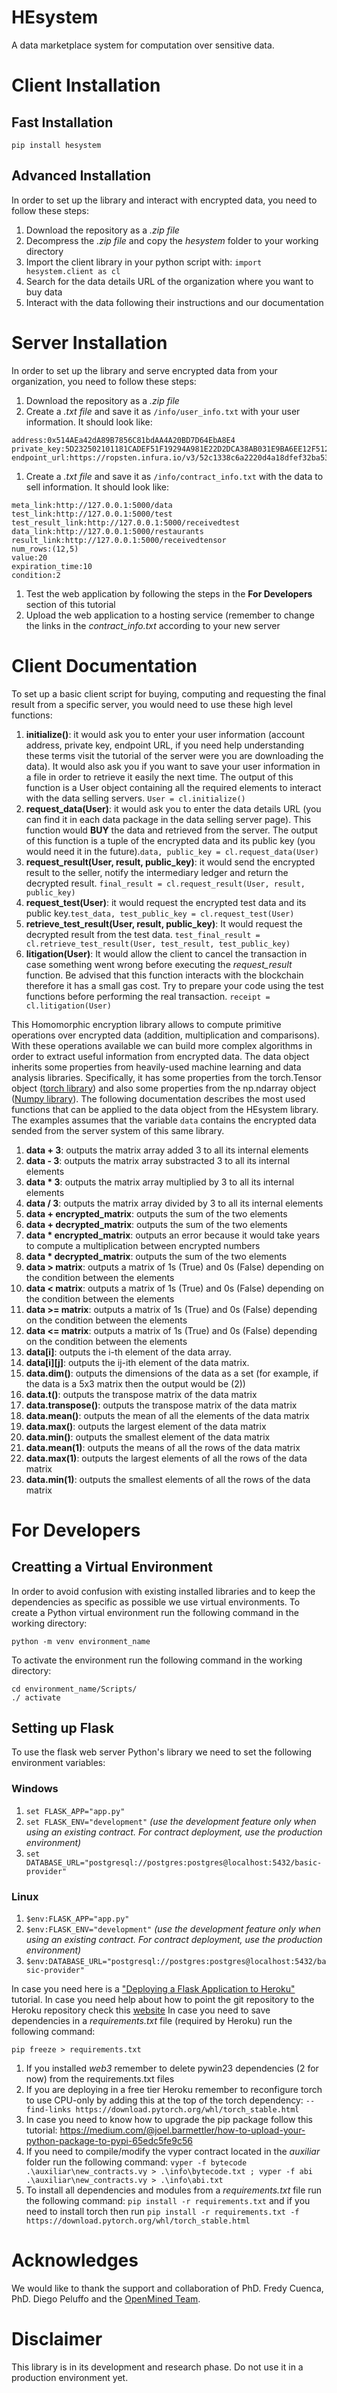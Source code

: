 # HEsystem
A data marketplace system for computation over sensitive data.

# Client Installation

## Fast Installation
```
pip install hesystem
```

## Advanced Installation
In order to set up the library and interact with encrypted data, you need to follow these steps:
1. Download the repository as a *.zip file*
1. Decompress the *.zip file* and copy the *hesystem* folder to your working directory
1. Import the client library in your python script with: ```import hesystem.client as cl```
1. Search for the data details URL of the organization where you want to buy data
1. Interact with the data following their instructions and our documentation

# Server Installation
In order to set up the library and serve encrypted data from your organization, you need to follow these steps:
1. Download the repository as a *.zip file*
1. Create a *.txt file* and save it as ```/info/user_info.txt``` with your user information. It should look like:
```
address:0x514AEa42dA89B7856C81bdAA4A20BD7D64EbA8E4
private_key:5D232502101181CADEF51F19294A981E22D2DCA38AB031E9BA6EE12F512263BA
endpoint_url:https://ropsten.infura.io/v3/52c1338c6a2220d4a18dfef32ba53c2a
```
1. Create a *.txt file* and save it as ```/info/contract_info.txt``` with the data to sell information. It should look like:
```
meta_link:http://127.0.0.1:5000/data
test_link:http://127.0.0.1:5000/test
test_result_link:http://127.0.0.1:5000/receivedtest
data_link:http://127.0.0.1:5000/restaurants
result_link:http://127.0.0.1:5000/receivedtensor
num_rows:(12,5)
value:20
expiration_time:10
condition:2
```
1. Test the web application by following the steps in the **For Developers** section of this tutorial
1. Upload the web application to a hosting service (remember to change the links in the *contract_info.txt* according to your new server


# Client Documentation

To set up a basic client script for buying, computing and requesting the final result from a specific server, you would need to use these high level functions:
1. **initialize()**: it would ask you to enter your user information (account address, private key, endpoint URL, if you need help understanding these terms visit the tutorial of the server were you are downloading the data). It would also ask you if you want to save your user information in a file in order to retrieve it easily the next time. The output of this function is a User object containing all the required elements to interact with the data selling servers. ``` User = cl.initialize() ```
1. **request_data(User)**: it would ask you to enter the data details URL (you can find it in each data package in the data selling server page). This function would **BUY** the data and retrieved from the server. The output of this function is a tuple of the encrypted data and its public key (you would need it in the future).``` data, public_key = cl.request_data(User) ```
1. **request_result(User, result, public_key)**: it would send the encrypted result to the seller, notify the intermediary ledger and return the decrypted result. ``` final_result = cl.request_result(User, result, public_key) ```
1. **request_test(User)**: it would request the encrypted test data and its public key.``` test_data, test_public_key = cl.request_test(User) ```
1. **retrieve_test_result(User, result, public_key)**: It would request the decrypted result from the test data. ``` test_final_result = cl.retrieve_test_result(User, test_result, test_public_key) ```
1. **litigation(User)**: It would allow the client to cancel the transaction in case something went wrong before executing the *request_result* function. Be advised that this function interacts with the blockchain therefore it has a small gas cost. Try to prepare your code using the test functions before performing the real transaction. ``` receipt = cl.litigation(User) ```

This Homomorphic encryption library allows to compute primitive operations over encrypted data (addition, multiplication and comparisons). With these operations available we can build more complex algorithms in order to extract useful information from encrypted data. The data object inherits some properties from heavily-used machine learning and data analysis libraries. Specifically, it has some properties from the torch.Tensor object ([torch library](https://pytorch.org/)) and also some properties from the np.ndarray object ([Numpy library](https://numpy.org/)). The following documentation describes the most used functions that can be applied to the data object from the HEsystem library. The examples assumes that the variable ```data``` contains the encrypted data sended from the server system of this same library.

1. **data + 3**: outputs the matrix array added 3 to all its internal elements
1. **data - 3**: outputs the matrix array substracted 3 to all its internal elements
1. **data * 3**: outputs the matrix array multiplied by 3 to all its internal elements
1. **data / 3**: outputs the matrix array divided by 3 to all its internal elements
1. **data + encrypted_matrix**: outputs the sum of the two elements
1. **data + decrypted_matrix**: outputs the sum of the two elements
1. **data * encrypted_matrix**: outputs an error because it would take years to compute a multiplication between encrypted numbers
1. **data * decrypted_matrix**: outputs the sum of the two elements
1. **data > matrix**: outputs a matrix of 1s (True) and 0s (False) depending on the condition between the elements
1. **data < matrix**: outputs a matrix of 1s (True) and 0s (False) depending on the condition between the elements
1. **data >= matrix**: outputs a matrix of 1s (True) and 0s (False) depending on the condition between the elements
1. **data <= matrix**: outputs a matrix of 1s (True) and 0s (False) depending on the condition between the elements
1. **data[i]**: outputs the i-th element of the data array.
1. **data[i][j]**: outputs the ij-ith element of the data matrix.
1. **data.dim()**: outputs the dimensions of the data as a set (for example, if the data is a 5x3 matrix then the output would be (2))
1. **data.t()**: outputs the transpose matrix of the data matrix
1. **data.transpose()**: outputs the transpose matrix of the data matrix
1. **data.mean()**: outputs the mean of all the elements of the data matrix
1. **data.max()**: outputs the largest element of the data matrix
1. **data.min()**: outputs the smallest element of the data matrix
1. **data.mean(1)**: outputs the means of all the rows of the data matrix
1. **data.max(1)**: outputs the largest elements of all the rows of the data matrix
1. **data.min(1)**: outputs the smallest elements of all the rows of the data matrix


# For Developers
## Creatting a Virtual Environment
In order to avoid confusion with existing installed libraries and to keep the dependencies as specific as possible we use virtual environments. To create a Python virtual environment run the following command in the working directory:

```
python -m venv environment_name
```

To activate the environment run the following command in the working directory:

```
cd environment_name/Scripts/
./ activate
```

## Setting up Flask
To use the flask web server Python's library we need to set the following environment variables:
### Windows
1. ``` set FLASK_APP="app.py" ```
1. ``` set FLASK_ENV="development" ``` *(use the development feature only when using an existing contract. For contract deployment, use the production environment)*
1. ``` set DATABASE_URL="postgresql://postgres:postgres@localhost:5432/basic-provider" ```

### Linux
1. ```$env:FLASK_APP="app.py"```
1. ```$env:FLASK_ENV="development"``` *(use the development feature only when using an existing contract. For contract deployment, use the production environment)*
1. ```$env:DATABASE_URL="postgresql://postgres:postgres@localhost:5432/basic-provider"```

In case you need here is a ["Deploying a Flask Application to Heroku"](https://stackabuse.com/deploying-a-flask-application-to-heroku/) tutorial.
In case you need help about how to point the git repository to the Heroku repository check this [website](https://dashboard.heroku.com/apps/basic-provider/deploy/heroku-git)
In case you need to save dependencies in a *requirements.txt* file (required by Heroku) run the following command:

```
pip freeze > requirements.txt
```

1. If you installed *web3* remember to delete pywin23 dependencies (2 for now) from the requirements.txt files
1. If you are deploying in a free tier Heroku remember to reconfigure torch to use CPU-only by adding this at the top of the torch dependency: ``` --find-links https://download.pytorch.org/whl/torch_stable.html ```
1. In case you need to know how to upgrade the pip package follow this tutorial: https://medium.com/@joel.barmettler/how-to-upload-your-python-package-to-pypi-65edc5fe9c56
1. If you need to compile/modify the vyper contract located in the *auxiliar* folder run the following command: ``` vyper -f bytecode .\auxiliar\new_contracts.vy > .\info\bytecode.txt ; vyper -f abi .\auxiliar\new_contracts.vy > .\info\abi.txt ```
1. To install all dependencies and modules from a *requirements.txt* file run the following command: ``` pip install -r requirements.txt ``` and if you need to install torch then run ``` pip install -r requirements.txt -f https://download.pytorch.org/whl/torch_stable.html ```

# Acknowledges
We would like to thank the support and collaboration of PhD. Fredy Cuenca, PhD. Diego Peluffo and the [OpenMined Team](https://github.com/OpenMined/PySyft).

# Disclaimer
This library is in its development and research phase. Do not use it in a production environment yet.
